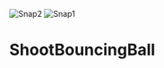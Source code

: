 ![Snap2](https://user-images.githubusercontent.com/83390923/130951355-f87d1d63-80c1-4a8c-990e-55b26c6e45f2.png)
![Snap1](https://user-images.githubusercontent.com/83390923/130951360-e5708f2a-526f-4531-a180-0400722e2eaa.png)
# ShootBouncingBall
